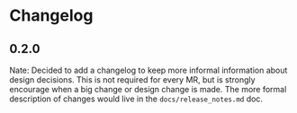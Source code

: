 # Changelog

## 0.2.0

Nate: Decided to add a changelog to keep more informal information about design
decisions.  This is not required for every MR, but is strongly encourage when a big
change or design change is made.  The more formal description of changes would live in
the `docs/release_notes.md` doc.

